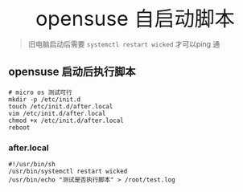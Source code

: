 <div style="text-align: center;font-size: 40px;">opensuse 自启动脚本</div>

> 旧电脑启动后需要 `systemctl restart wicked` 才可以ping 通

## opensuse 启动后执行脚本

```shell
# micro os 测试可行
mkdir -p /etc/init.d
touch /etc/init.d/after.local
vim /etc/init.d/after.local
chmod +x /etc/init.d/after.local
reboot
```

### after.local

```shell
#!/usr/bin/sh
/usr/bin/systemctl restart wicked
/usr/bin/echo "测试是否执行脚本" > /root/test.log
```